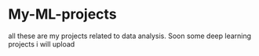 # My-ML-projects
all these are my projects related to data analysis.
Soon some deep learning projects i will upload
